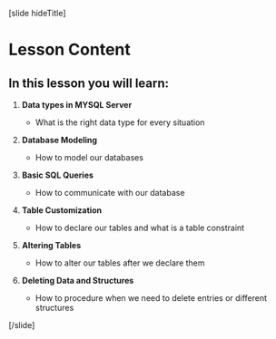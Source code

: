 
[slide hideTitle]

# Lesson Content

## In this lesson you will learn: 

1. **Data types in MYSQL Server**
    - What is the right data type for every situation

2. **Database Modeling**
    - How to model our databases

3. **Basic SQL Queries**
    - How to communicate with our database

4. **Table Customization**
    - How to declare our tables and what is a table constraint

5. **Altering Tables**
    - How to alter our tables after we declare them

6. **Deleting Data and Structures**
    - How to procedure when we need to delete entries or different structures
    
[/slide]
